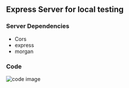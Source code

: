## Express Server for local testing
### Server Dependencies
- Cors
- express
- morgan

### Code
![code image](https://i.imgur.com/d0IRdQv.png)